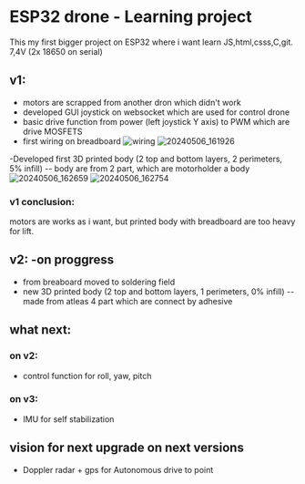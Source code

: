 # ESP32 drone - Learning project 

This my first bigger project on ESP32 where i want learn JS,html,csss,C,git.   7,4V (2x 18650 on serial)

## v1:
- motors are scrapped from another dron which didn't work
- developed GUI joystick on websocket which are used for control drone
- basic drive function from power (left joystick Y axis) to PWM which are drive MOSFETS
- first wiring on breadboard
![wiring](https://github.com/Raduas/Esp32Drone/assets/132930440/7a02ebf6-6ee3-4504-9424-6128533ae537)
![20240506_161926](https://github.com/Raduas/Esp32Drone/assets/132930440/97d4a129-2191-464c-aaa6-facb362948c3)

-Developed first 3D printed body (2 top and bottom layers, 2 perimeters, 5% infill)
-- body are from 2 part, which are motorholder a body
![20240506_162659](https://github.com/Raduas/Esp32Drone/assets/132930440/ae387a54-d11f-4611-8a9d-e31f15a213d8)
![20240506_162754](https://github.com/Raduas/Esp32Drone/assets/132930440/763c50b0-f1cc-4730-9646-5c4b6e076831)

### v1 conclusion: 
motors are works as i want, but printed body with breadboard are too heavy for lift.

## v2: -on proggress
- from breaboard moved to soldering field
- new 3D printed body (2 top and bottom layers, 1 perimeters, 0% infill)
-- made from atleas 4 part which are connect by adhesive
    
## what next:
  ### on v2:
  - control function for roll, yaw, pitch 
  ### on v3:
  - IMU for self stabilization

     
## vision for next upgrade on next versions
  - Doppler radar + gps for Autonomous drive to point
